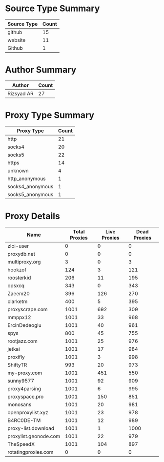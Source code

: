 # Source Type Summary

| Source Type | Count |
|-------------|-------|
| github | 15 |
| website | 11 |
| Github | 1 |


# Author Summary

| Author | Count |
|--------|-------|
| Rizsyad AR | 27 |


# Proxy Type Summary

| Proxy Type | Count |
|------------|-------|
| http | 21 |
| socks4 | 20 |
| socks5 | 22 |
| https | 14 |
| unknown | 4 |
| http_anonymous | 1 |
| socks4_anonymous | 1 |
| socks5_anonymous | 1 |


# Proxy Details

| Name | Total Proxies | Live Proxies | Dead Proxies |
|------|---------------|--------------|---------------|
| zloi-user | 0 | 0 | 0 |
| proxydb.net | 0 | 0 | 0 |
| multiproxy.org | 3 | 0 | 3 |
| hookzof | 124 | 3 | 121 |
| roosterkid | 206 | 11 | 195 |
| opsxcq | 343 | 0 | 343 |
| Zaeem20 | 396 | 126 | 270 |
| clarketm | 400 | 5 | 395 |
| proxyscrape.com | 1001 | 692 | 309 |
| mmppx12 | 1001 | 33 | 968 |
| ErcinDedeoglu | 1001 | 40 | 961 |
| spys | 800 | 45 | 755 |
| rootjazz.com | 1001 | 25 | 976 |
| jetkai | 1001 | 17 | 984 |
| proxifly | 1001 | 3 | 998 |
| ShiftyTR | 993 | 20 | 973 |
| my-proxy.com | 1001 | 451 | 550 |
| sunny9577 | 1001 | 92 | 909 |
| proxy4parsing | 1001 | 6 | 995 |
| proxyspace.pro | 1001 | 150 | 851 |
| monosans | 1001 | 20 | 981 |
| openproxylist.xyz | 1001 | 23 | 978 |
| B4RC0DE-TM | 1001 | 12 | 989 |
| proxy-list.download | 1001 | 1 | 1000 |
| proxylist.geonode.com | 1001 | 22 | 979 |
| TheSpeedX | 1001 | 104 | 897 |
| rotatingproxies.com | 0 | 0 | 0 |

